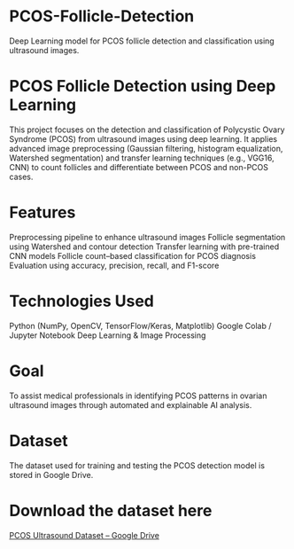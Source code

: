 # PCOS-Follicle-Detection
Deep Learning model for PCOS follicle detection and classification using ultrasound images.

# PCOS Follicle Detection using Deep Learning
This project focuses on the detection and classification of Polycystic Ovary Syndrome (PCOS) from ultrasound images using deep learning.
It applies advanced image preprocessing (Gaussian filtering, histogram equalization, Watershed segmentation) and transfer learning techniques (e.g., VGG16, CNN) to count follicles and differentiate between PCOS and non-PCOS cases.

# Features
Preprocessing pipeline to enhance ultrasound images
Follicle segmentation using Watershed and contour detection
Transfer learning with pre-trained CNN models
Follicle count–based classification for PCOS diagnosis
Evaluation using accuracy, precision, recall, and F1-score

# Technologies Used
Python (NumPy, OpenCV, TensorFlow/Keras, Matplotlib)
Google Colab / Jupyter Notebook
Deep Learning & Image Processing

# Goal
To assist medical professionals in identifying PCOS patterns in ovarian ultrasound images through automated and explainable AI analysis.

# Dataset
The dataset used for training and testing the PCOS detection model is stored in Google Drive.

# Download the dataset here 
[PCOS Ultrasound Dataset – Google Drive](https://drive.google.com/file/d/1DyPO81SONB9gFR-jFyNMgoFs8SW0acgj/view?usp=drive_link)
